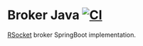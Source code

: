 # Broker Java [![CI](https://github.com/project-doodle/broker/actions/workflows/ci-java.yml/badge.svg)](https://github.com/project-doodle/doodle-broker/actions/workflows/ci-java.yml)

[RSocket](https://github.com/rsocket) broker SpringBoot implementation.
